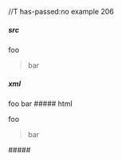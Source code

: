 //T has-passed:no
example 206
##### src
foo
> bar
##### xml
<?xml version="1.0" encoding="UTF-8"?>
<!DOCTYPE document SYSTEM "CommonMark.dtd">
<document xmlns="http://commonmark.org/xml/1.0">
  <paragraph>
    <text>foo</text>
  </paragraph>
  <block_quote>
    <paragraph>
      <text>bar</text>
    </paragraph>
  </block_quote>
</document>
##### html
<p>foo</p>
<blockquote>
<p>bar</p>
</blockquote>
#####
